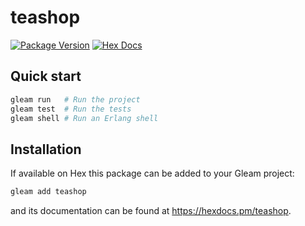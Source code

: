 # teashop

[![Package Version](https://img.shields.io/hexpm/v/teashop)](https://hex.pm/packages/teashop)
[![Hex Docs](https://img.shields.io/badge/hex-docs-ffaff3)](https://hexdocs.pm/teashop/)

## Quick start

```sh
gleam run   # Run the project
gleam test  # Run the tests
gleam shell # Run an Erlang shell
```

## Installation

If available on Hex this package can be added to your Gleam project:

```sh
gleam add teashop
```

and its documentation can be found at <https://hexdocs.pm/teashop>.
